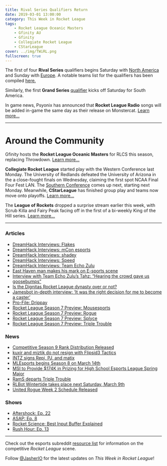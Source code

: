 ```yaml
---
title: Rival Series Qualifiers Return
date: 2019-03-01 13:00:00
category: This Week in Rocket League
tags:
    - Rocket League Oceanic Masters
    - Gfinity AU
    - Gfinity
    - Collegiate Rocket League
    - CStarLeague
cover: ../img/TWiRL.png
fullscreen: true
---
```


The first of four **Rival Series** qualifiers begins Saturday with [North America](https://smash.gg/tournament/rlcs-season-7-na/events/na-open-qualifier-1/overview) and Sunday with [Europe](https://smash.gg/tournament/rlcs-season-7-eu/events/eu-open-qualifier-1/overview). A notable teams list for the qualifiers has been compiled [here.](https://www.reddit.com/r/RocketLeagueEsports/comments/auqwgu/rlcsrlrs_season_7_notable_teams_list/)

Similarly, the first **Grand Series** [qualifier](https://liquipedia.net/rocketleague/Rocket_League_Championship_Series/Season_7/South_America/Qualifier_1) kicks off Saturday for South America.

In game news, Psyonix has announced that **Rocket League Radio** songs will be added in-game the same day as their release on Monstercat. [Learn more...](https://www.rocketleague.com/news/new-monstercat-music-coming-to-rocket-league-all-year-long/)

---

# Around the Community

Gfinity hosts the **Rocket League Oceanic Masters** for RLCS this season, replacing Throwdown. [Learn more...](https://www.rocketleagueesports.com/introducing-the-rocket-league-oceanic-masters/)

**Collegiate Rocket League** started play with the Western Conference last Monday. The University of Redlands defeated the University of Arizona in the a close-fought finals on Wednesday, claiming the first spot NCAA Final Four Fest LAN. The [Southern Conference](https://liquipedia.net/rocketleague/Collegiate_Rocket_League/Season_3/Southern) comes up next, starting next Monday. Meanwhile, **CStarLeague** has finished group play and teams now move onto playoffs. [Learn more...](https://cstarleague.com/rl/schedules)

The **League of Rockets** dropped a surprise stream earlier this week, with Scrub Killa and Fairy Peak facing off in the first of a bi-weekly King of the Hill series. [Learn more...](https://www.reddit.com/r/RocketLeagueEsports/comments/auqzcy/theleagueofrockets_announces_the_lor_games_1000/)

---

### Articles

-   [DreamHack Interviews: Flakes](https://octane.gg/news/dreamhack-interviews-flakes/)
-   [DreamHack Interviews: mCon esports](https://octane.gg/news/dreamhack-interviews-mcon-esports)
-   [DreamHack Interviews: shadey](https://octane.gg/news/dreamhack-interviews-shadey)
-   [DreamHack Interviews: Speed](https://octane.gg/news/dreamhack-interviews-speed/)
-   [DreamHack Interviews: Team Echo Zulu](https://octane.gg/news/dreamhack-interviews-team-echo-zulu)
-   [East Haven man makes his mark on E-sports scene](https://fox61.com/2019/02/27/east-haven-man-makes-his-mark-on-e-sports-scene/)
-   [Interview with Team Echo Zulu’s Tahz: “Hearing the crowd gave us goosebumps”](https://rocketeers.gg/interview-tahz-team-echo-zulu-dreamhack-leipzig/)
-   [Is the Dignitas Rocket League dynasty over or not?](https://www.dailyesports.gg/dignitas-rocket-league-dynasty/)
-   [Jamesbot in-depth interview: ‘It was the right decision for me to become a caster’](https://www.dailyesports.gg/jamesbot-interview/)
-   [Pro-File: Drippay](https://www.rocketleagueesports.com/news/rle-pro-file-vol-5-drippay/)
-   [Rocket League Season 7 Preview: Mousesports](https://thegamehaus.com/rocket-league-season-7-team-previews-mousesports/2019/02/20/)
-   [Rocket League Season 7 Preview: Rogue](https://thegamehaus.com/rocket-league-season-7-previews-rogue/2019/02/28/)
-   [Rocket League Season 7 Preview: Splyce](https://thegamehaus.com/rocket-league-season-7-team-previews-splyce/2019/02/22/)
-   [Rocket League Season 7 Preview: Triple Trouble](https://thegamehaus.com/rocket-league-season-7-previews-triple-trouble/2019/02/26/)

### News

-   [Competitive Season 9 Rank Distribution Released](https://www.reddit.com/comments/avhibf)
-   [kuxir and miztik do not resign with Flipsid3 Tactics](https://flipsidetactics.com/news/f3-rocket-league-departs/)
-   [INTZ signs Repi, PJ, and matix](https://twitter.com/INTZeSports/status/1100893370547929088)
-   [MLEsports begins Season 8 on March 14th](https://twitter.com/MLEsportsGG/status/1100878548053749761)
-   [MSI to Provide \$174K in Prizing for High School Esports League Spring Major](https://esportsobserver.com/msi-prizing-hsel-spring-major/)
-   [RamS departs Triple Trouble](https://twitter.com/RamS_RL/status/1099303490940211200)
-   [RLBot Wintertide takes place next Saturday, March 9th](https://twitter.com/RLBotOfficial/status/1100414386001203201)
-   [United Rogue Week 2 Schedule Released](https://twitter.com/UnitedRogue/status/1101081292102397953)

### Shows

-   [Aftershock: Ep. 22](https://www.youtube.com/watch?v=-6_dp7AtxxA&feature=youtu.be)
-   [ASAP: Ep. 8](https://asapweekly.podbean.com/e/rocket-league-8-started-from-the-bottom-now-we-here/)
-   [Rocket Science: Best Input Buffer Explained](https://www.youtube.com/watch?v=WViRlYgkN_s)
-   [Rush Hour: Ep. 13](https://www.twitch.tv/videos/387354952)

---

Check out the esports subreddit [resource list](https://www.reddit.com/r/RocketLeagueEsports/wiki/links) for information on the competitive _Rocket League_ scene.

Follow [@JasherIO](https://twitter.com/JasherIO) for the latest updates on _This Week in Rocket League_!
